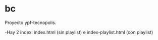 bc
==

Proyecto ypf-tecnopolis.

-Hay 2 index: index.html (sin playlist) e index-playlist.html (con playlist)